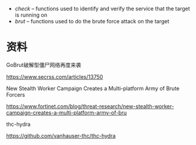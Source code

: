 -  *_check_* – functions used to identify and verify the service that the target is running on
-  *_brut_* – functions used to do the brute force attack on the target

# 资料

GoBrut破解型僵尸网络再度来袭

https://www.secrss.com/articles/13750

New Stealth Worker Campaign Creates a Multi-platform Army of Brute Forcers

https://www.fortinet.com/blog/threat-research/new-stealth-worker-campaign-creates-a-multi-platform-army-of-bru

thc-hydra

https://github.com/vanhauser-thc/thc-hydra